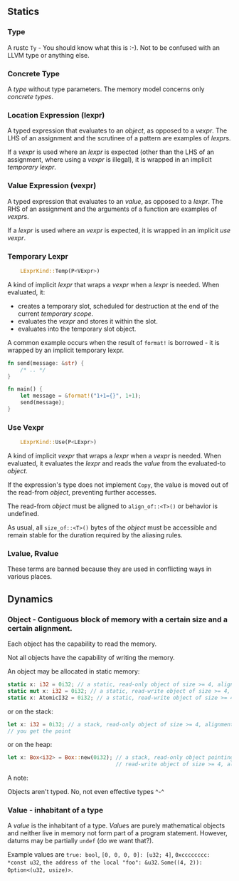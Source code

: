 ## Statics

### Type

A rustc `Ty` - You should know what this is :-). Not to be confused with an LLVM type or anything else.

### Concrete Type

A *type* without type parameters. The memory model concerns only *concrete types*.

### Location Expression (lexpr)


A typed expression that evaluates to an *object*, as opposed to a *vexpr*. The LHS of an assignment and the scrutinee of a pattern are examples of *lexpr*s.

If a *vexpr* is used where an *lexpr* is expected (other than the LHS of an assignment, where
using a *vexpr* is illegal), it is wrapped in an implicit *temporary lexpr*.

### Value Expression (vexpr)

A typed expression that evaluates to an *value*, as opposed to a *lexpr*. The RHS of an
assignment and the arguments of a function are examples of *vexpr*s.

If a *lexpr* is used where an *vexpr* is expected, it is wrapped in an implicit
*use vexpr*.

### Temporary Lexpr

```Rust
    LExprKind::Temp(P<VExpr>)
```

A kind of implicit *lexpr* that wraps a *vexpr* when a *lexpr* is needed. When
 evaluated, it:

 * creates a temporary slot, scheduled for destruction at the end of the current *temporary scope*.
 * evaluates the *vexpr* and stores it within the slot.
 * evaluates into the temporary slot object.

A common example occurs when the result of `format!` is borrowed - it is wrapped by
an implicit temporary lexpr.

```Rust
fn send(message: &str) {
    /* .. */
}

fn main() {
    let message = &format!("1+1={}", 1+1);
    send(message);
}
```

### Use Vexpr

```Rust
    LExprKind::Use(P<LExpr>)
```

A kind of implicit *vexpr* that wraps a *lexpr* when a *vexpr* is needed. When
evaluated, it evaluates the *lexpr* and reads the *value* from the evaluated-to
*object*.

If the expression's type does not implement `Copy`, the value is moved out of the
read-from *object*, preventing further accesses.

The read-from *object* must be aligned to `align_of::<T>()` or behavior is undefined.

As usual, all `size_of::<T>()` bytes of the *object* must be accessible and
remain stable for the duration required by the aliasing rules.

### Lvalue, Rvalue

These terms are banned because they are used in conflicting ways in various places.

## Dynamics

### Object - Contiguous block of memory with a certain size and a certain alignment.

Each object has the capability to read the memory.

Not all objects have the capability of writing the memory.

An object may be allocated in static memory:

```rust
static x: i32 = 0i32; // a static, read-only object of size >= 4, alignment >= 4
static mut x: i32 = 0i32; // a static, read-write object of size >= 4, alignment >= 4
static x: AtomicI32 = 0i32; // a static, read-write object of size >= 4, alignment >= 4
```

or on the stack:

```rust
let x: i32 = 0i32; // a stack, read-only object of size >= 4, alignment >= 4
// you get the point
```

or on the heap:

```rust
let x: Box<i32> = Box::new(0i32); // a stack, read-only object pointing to a heap,
                                  // read-write object of size >= 4, alignment >= 4
```

A note:

Objects aren't typed. No, not even effective types ^-^

### Value - inhabitant of a type

A *value* is the inhabitant of a type. *Value*s are purely mathematical objects and neither live in memory not form part of a program statement. However, datums may be partially `undef` (do we want that?).

Example values are `true: bool`, `[0, 0, 0, 0]: [u32; 4]`, `0xcccccccc: *const u32`, `the address of the local "foo": &u32`. `Some((4, 2)): Option<(u32, usize)>`.
